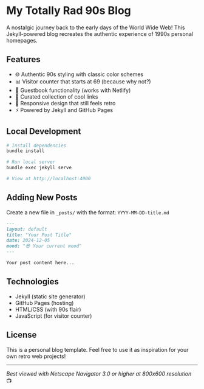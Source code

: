 # My Totally Rad 90s Blog

A nostalgic journey back to the early days of the World Wide Web! This Jekyll-powered blog recreates the authentic experience of 1990s personal homepages.

## Features

- 🌐 Authentic 90s styling with classic color schemes
- 📊 Visitor counter that starts at 69 (because why not?)
- 📝 Guestbook functionality (works with Netlify)
- 🔗 Curated collection of cool links
- 📱 Responsive design that still feels retro
- ⚡ Powered by Jekyll and GitHub Pages

## Local Development

```bash
# Install dependencies
bundle install

# Run local server
bundle exec jekyll serve

# View at http://localhost:4000
```

## Adding New Posts

Create a new file in `_posts/` with the format: `YYYY-MM-DD-title.md`

```markdown
---
layout: default
title: "Your Post Title"
date: 2024-12-05
mood: "😎 Your current mood"
---

Your post content here...
```

## Technologies

- Jekyll (static site generator)
- GitHub Pages (hosting)
- HTML/CSS (with 90s flair)
- JavaScript (for visitor counter)

## License

This is a personal blog template. Feel free to use it as inspiration for your own retro web projects!

---

*Best viewed with Netscape Navigator 3.0 or higher at 800x600 resolution* 📺